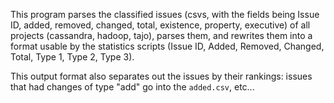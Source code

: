 This program parses the classified issues (csvs, with the fields being Issue ID, added, removed, changed, total, existence, property, executive) of all projects (cassandra, hadoop, tajo), parses them, and rewrites them into a format usable by the statistics scripts (Issue ID, Added, Removed, Changed, Total, Type 1, Type 2, Type 3). 

This output format also separates out the issues by their rankings: issues that had changes of type "add" go into the `added.csv`, etc...